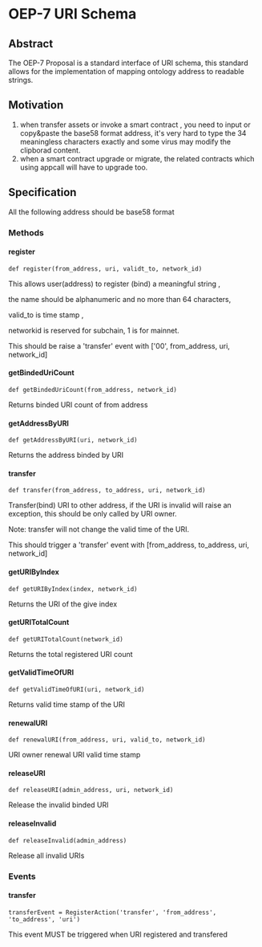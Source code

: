 # OEP-7 URI Schema

## Abstract

The OEP-7 Proposal is a standard interface of URI schema,  this standard allows for the implementation of mapping ontology address to readable strings.



## Motivation

1.  when transfer assets or invoke a smart contract , you need to input or copy&paste the base58 format address, it's very hard to type the 34 meaningless characters exactly and  some virus may modify the clipborad content.
2. when a smart contract upgrade or migrate, the related contracts which using appcall  will have to upgrade too.



## Specification

All the following address should be base58 format

### Methods

#### register

```
def register(from_address, uri, validt_to, network_id)
```

This allows user(address) to register (bind) a meaningful string ,

the  name should be alphanumeric and no more than 64 characters, 

valid_to is time stamp ,

networkid is reserved for subchain, 1 is for mainnet.

This should be raise a 'transfer' event with ['00', from_address, uri, network_id]


#### getBindedUriCount

```
def getBindedUriCount(from_address, network_id)
```

Returns binded URI count of from address



#### getAddressByURI

```
def getAddressByURI(uri, network_id)
```

Returns the address binded by URI



#### transfer

```
def transfer(from_address, to_address, uri, network_id)
```

Transfer(bind) URI to other address, if the URI is invalid will raise an exception, this should be only called by URI owner. 

Note: transfer will not change the valid time of the URI.

This should trigger a 'transfer' event with [from_address, to_address, uri, network_id]



#### getURIByIndex

```
def getURIByIndex(index, network_id)
```

Returns the URI of the give index



#### getURITotalCount

```
def getURITotalCount(network_id)
```

Returns the total registered URI count 



#### getValidTimeOfURI

```
def getValidTimeOfURI(uri, network_id)
```

Returns valid time stamp of the URI



#### renewalURI

```
def renewalURI(from_address, uri, valid_to, network_id)
```

URI owner renewal URI valid time stamp



#### releaseURI

```
def releaseURI(admin_address, uri, network_id)
```

Release the invalid binded URI



#### releaseInvalid

```
def releaseInvalid(admin_address)
```

Release all invalid URIs



### Events

#### transfer

```
transferEvent = RegisterAction('transfer', 'from_address', 'to_address', 'uri')
```

This event MUST be triggered when URI registered and transfered

